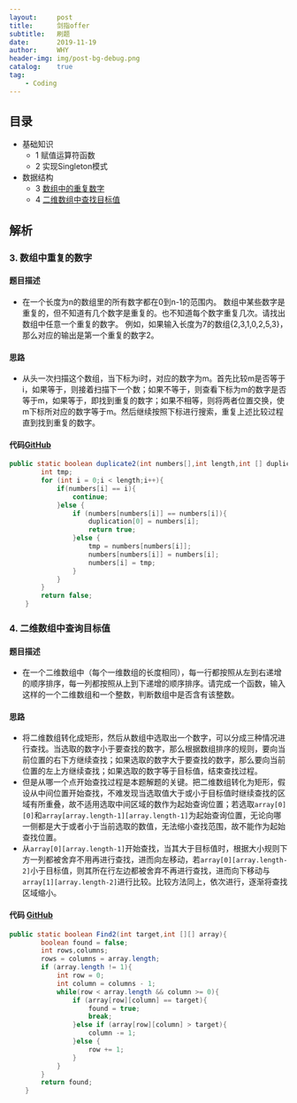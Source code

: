 ```yaml
---
layout:     post
title:      剑指offer
subtitle:   刷题
date:       2019-11-19
author:     WHY
header-img: img/post-bg-debug.png
catalog:    true
tag:
    - Coding
---
```


## 目录

* 基础知识
    * 1 赋值运算符函数
    * 2 实现Singleton模式
* 数据结构
    * 3 [数组中的重复数字](https://why96.top/2019/11/19/%E5%89%91%E6%8C%87offer/#3-%E6%95%B0%E7%BB%84%E4%B8%AD%E9%87%8D%E5%A4%8D%E7%9A%84%E6%95%B0%E5%AD%97)
    * 4 [二维数组中查找目标值](https://why96.top/2019/11/19/%E5%89%91%E6%8C%87offer/#4-%E4%BA%8C%E7%BB%B4%E6%95%B0%E7%BB%84%E4%B8%AD%E6%9F%A5%E8%AF%A2%E7%9B%AE%E6%A0%87%E5%80%BC)


## 解析

### 3. 数组中重复的数字

#### 题目描述
* 在一个长度为n的数组里的所有数字都在0到n-1的范围内。 数组中某些数字是重复的，但不知道有几个数字是重复的。也不知道每个数字重复几次。请找出数组中任意一个重复的数字。 例如，如果输入长度为7的数组{2,3,1,0,2,5,3}，那么对应的输出是第一个重复的数字2。

#### 思路
* 从头一次扫描这个数组，当下标为i时，对应的数字为m。首先比较m是否等于i，如果等于，则接着扫描下一个数；如果不等于，则查看下标为m的数字是否等于m，如果等于，即找到重复的数字；如果不相等，则将两者位置交换，使m下标所对应的数字等于m。然后继续按照下标进行搜索，重复上述比较过程直到找到重复的数字。

#### 代码[GitHub](https://github.com/why2222/offer/blob/master/src/Solution3.java)
```java
public static boolean duplicate2(int numbers[],int length,int [] duplication){
        int tmp;
        for (int i = 0;i < length;i++){
            if(numbers[i] == i){
                continue;
            }else {
                if (numbers[numbers[i]] == numbers[i]){
                    duplication[0] = numbers[i];
                    return true;
                }else {
                    tmp = numbers[numbers[i]];
                    numbers[numbers[i]] = numbers[i];
                    numbers[i] = tmp;
                }
            }
        }
        return false;
    }
```

### 4. 二维数组中查询目标值

#### 题目描述
* 在一个二维数组中（每个一维数组的长度相同），每一行都按照从左到右递增的顺序排序，每一列都按照从上到下递增的顺序排序。请完成一个函数，输入这样的一个二维数组和一个整数，判断数组中是否含有该整数。

#### 思路
* 将二维数组转化成矩形，然后从数组中选取出一个数字，可以分成三种情况进行查找。当选取的数字小于要查找的数字，那么根据数组排序的规则，要向当前位置的右下方继续查找；如果选取的数字大于要查找的数字，那么要向当前位置的左上方继续查找；如果选取的数字等于目标值，结束查找过程。
* 但是从哪一个点开始查找过程是本题解题的关键。把二维数组转化为矩形，假设从中间位置开始查找，不难发现当选取值大于或小于目标值时继续查找的区域有所重叠，故不适用选取中间区域的数作为起始查询位置；若选取`array[0][0]`和`array[array.length-1][array.length-1]`为起始查询位置，无论向哪一侧都是大于或者小于当前选取的数值，无法缩小查找范围，故不能作为起始查找位置。
* 从`array[0][array.length-1]`开始查找，当其大于目标值时，根据大小规则下方一列都被舍弃不用再进行查找，进而向左移动，若`array[0][array.length-2]`小于目标值，则其所在行左边都被舍弃不再进行查找，进而向下移动与`array[1][array.length-2]`进行比较。比较方法同上，依次进行，逐渐将查找区域缩小。

#### 代码 [GitHub](https://github.com/why2222/offer/blob/master/src/SolutionFour.java)
```java
public static boolean Find2(int target,int [][] array){
        boolean found = false;
        int rows,columns;
        rows = columns = array.length;
        if (array.length != 1){
            int row = 0;
            int column = columns - 1;
            while(row < array.length && column >= 0){
                if (array[row][column] == target){
                    found = true;
                    break;
                }else if (array[row][column] > target){
                    column -= 1;
                }else {
                    row += 1;
                }
            }
        }
        return found;
    }
```

